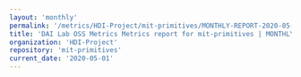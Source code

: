 ```yaml
---
layout: 'monthly'
permalink: '/metrics/HDI-Project/mit-primitives/MONTHLY-REPORT-2020-05-01/'
title: 'DAI Lab OSS Metrics Metrics report for mit-primitives | MONTHLY-REPORT-2020-05-01'
organization: 'HDI-Project'
repository: 'mit-primitives'
current_date: '2020-05-01'
---
```

